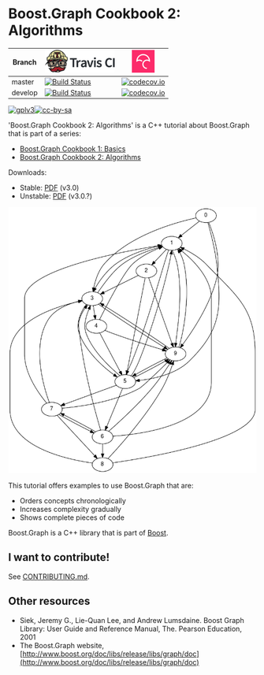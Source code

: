# Boost.Graph Cookbook 2: Algorithms

Branch|[![Travis CI logo](TravisCI.png)](https://travis-ci.org)|[![Codecov logo](Codecov.png)](https://www.codecov.io)
---|---|---
master|[![Build Status](https://travis-ci.org/mywtfmp3/boost_graph_cookbook_2.svg?branch=master)](https://travis-ci.org/mywtfmp3/boost_graph_cookbook_2)|[![codecov.io](https://codecov.io/github/mywtfmp3/boost_graph_cookbook_2/coverage.svg?branch=master)](https://codecov.io/github/mywtfmp3/boost_graph_cookbook_2/branch/master)
develop|[![Build Status](https://travis-ci.org/mywtfmp3/boost_graph_cookbook_2.svg?branch=develop)](https://travis-ci.org/mywtfmp3/boost_graph_cookbook_2)|[![codecov.io](https://codecov.io/github/mywtfmp3/boost_graph_cookbook_2/coverage.svg?branch=develop)](https://codecov.io/github/mywtfmp3/boost_graph_cookbook_2/branch/develop)

[![gplv3](http://www.gnu.org/graphics/gplv3-88x31.png)](http://www.gnu.org/licenses/gpl.html)[![cc-by-sa](http://i.creativecommons.org/l/by-sa/4.0/88x31.png)](http://creativecommons.org/licenses/by-sa/4.0/)

'Boost.Graph Cookbook 2: Algorithms' is a C++ tutorial about Boost.Graph that is part of a series:

 * [Boost.Graph Cookbook 1: Basics](https://github.com/richelbilderbeek/boost_graph_cookbook_1)
 * [Boost.Graph Cookbook 2: Algorithms](https://github.com/mywtfmp3/boost_graph_cookbook_2)

Downloads:

 * Stable: [PDF](boost_graph_cookbook_2.pdf) (v3.0)
 * Unstable: [PDF](boost_graph_cookbook_2/boost_graph_cookbook_2.pdf) (v3.0.?)

![Title graph](boost_graph_cookbook_2/title_graph.png)

This tutorial offers examples to use Boost.Graph that are:

 * Orders concepts chronologically
 * Increases complexity gradually
 * Shows complete pieces of code

Boost.Graph is a C++ library that is part of [Boost](http://www.boost.org).

## I want to contribute!

See [CONTRIBUTING.md](CONTRIBUTING.md).

## Other resources

  * Siek, Jeremy G., Lie-Quan Lee, and Andrew Lumsdaine. Boost Graph Library: User Guide and Reference Manual, The. Pearson Education, 2001
  * The Boost.Graph website, [http://www.boost.org/doc/libs/release/libs/graph/doc](http://www.boost.org/doc/libs/release/libs/graph/doc)
